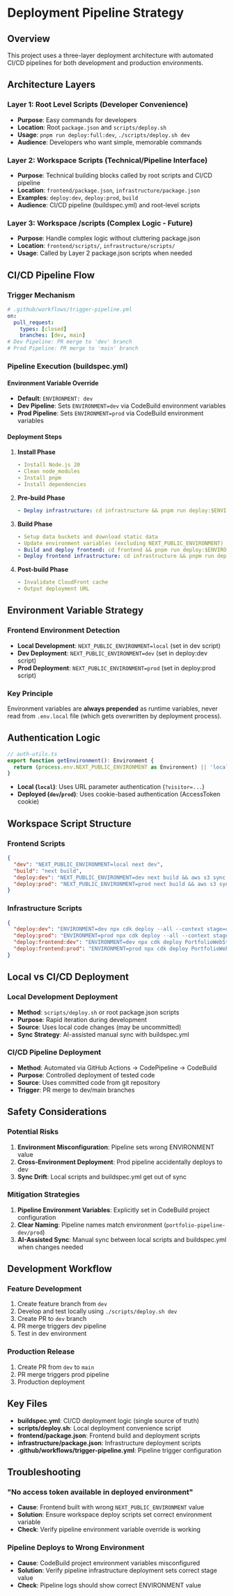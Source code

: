# Deployment Pipeline Strategy

## Overview

This project uses a three-layer deployment architecture with automated CI/CD pipelines for both development and production environments.

## Architecture Layers

### Layer 1: Root Level Scripts (Developer Convenience)

- **Purpose**: Easy commands for developers
- **Location**: Root `package.json` and `scripts/deploy.sh`
- **Usage**: `pnpm run deploy:full:dev`, `./scripts/deploy.sh dev`
- **Audience**: Developers who want simple, memorable commands

### Layer 2: Workspace Scripts (Technical/Pipeline Interface)

- **Purpose**: Technical building blocks called by root scripts and CI/CD pipeline
- **Location**: `frontend/package.json`, `infrastructure/package.json`
- **Examples**: `deploy:dev`, `deploy:prod`, `build`
- **Audience**: CI/CD pipeline (buildspec.yml) and root-level scripts

### Layer 3: Workspace /scripts (Complex Logic - Future)

- **Purpose**: Handle complex logic without cluttering package.json
- **Location**: `frontend/scripts/`, `infrastructure/scripts/`
- **Usage**: Called by Layer 2 package.json scripts when needed

## CI/CD Pipeline Flow

### Trigger Mechanism

```yaml
# .github/workflows/trigger-pipeline.yml
on:
  pull_request:
    types: [closed]
    branches: [dev, main]
# Dev Pipeline: PR merge to 'dev' branch
# Prod Pipeline: PR merge to 'main' branch
```

### Pipeline Execution (buildspec.yml)

#### Environment Variable Override

- **Default**: `ENVIRONMENT: dev`
- **Dev Pipeline**: Sets `ENVIRONMENT=dev` via CodeBuild environment variables
- **Prod Pipeline**: Sets `ENVIRONMENT=prod` via CodeBuild environment variables

#### Deployment Steps

1. **Install Phase**

   ```yaml
   - Install Node.js 20
   - Clean node_modules
   - Install pnpm
   - Install dependencies
   ```

2. **Pre-build Phase**

   ```yaml
   - Deploy infrastructure: cd infrastructure && pnpm run deploy:$ENVIRONMENT
   ```

3. **Build Phase**

   ```yaml
   - Setup data buckets and download static data
   - Update environment variables (excluding NEXT_PUBLIC_ENVIRONMENT)
   - Build and deploy frontend: cd frontend && pnpm run deploy:$ENVIRONMENT
   - Deploy frontend infrastructure: cd infrastructure && pnpm run deploy:frontend:$ENVIRONMENT
   ```

4. **Post-build Phase**
   ```yaml
   - Invalidate CloudFront cache
   - Output deployment URL
   ```

## Environment Variable Strategy

### Frontend Environment Detection

- **Local Development**: `NEXT_PUBLIC_ENVIRONMENT=local` (set in dev script)
- **Dev Deployment**: `NEXT_PUBLIC_ENVIRONMENT=dev` (set in deploy:dev script)
- **Prod Deployment**: `NEXT_PUBLIC_ENVIRONMENT=prod` (set in deploy:prod script)

### Key Principle

Environment variables are **always prepended** as runtime variables, never read from `.env.local` file (which gets overwritten by deployment process).

## Authentication Logic

```typescript
// auth-utils.ts
export function getEnvironment(): Environment {
  return (process.env.NEXT_PUBLIC_ENVIRONMENT as Environment) || 'local';
}
```

- **Local (`local`)**: Uses URL parameter authentication (`?visitor=...`)
- **Deployed (`dev`/`prod`)**: Uses cookie-based authentication (AccessToken cookie)

## Workspace Script Structure

### Frontend Scripts

```json
{
  "dev": "NEXT_PUBLIC_ENVIRONMENT=local next dev",
  "build": "next build",
  "deploy:dev": "NEXT_PUBLIC_ENVIRONMENT=dev next build && aws s3 sync out/ s3://...",
  "deploy:prod": "NEXT_PUBLIC_ENVIRONMENT=prod next build && aws s3 sync out/ s3://..."
}
```

### Infrastructure Scripts

```json
{
  "deploy:dev": "ENVIRONMENT=dev npx cdk deploy --all --context stage=dev",
  "deploy:prod": "ENVIRONMENT=prod npx cdk deploy --all --context stage=prod",
  "deploy:frontend:dev": "ENVIRONMENT=dev npx cdk deploy PortfolioWebStack-dev",
  "deploy:frontend:prod": "ENVIRONMENT=prod npx cdk deploy PortfolioWebStack-prod"
}
```

## Local vs CI/CD Deployment

### Local Development Deployment

- **Method**: `scripts/deploy.sh` or root package.json scripts
- **Purpose**: Rapid iteration during development
- **Source**: Uses local code changes (may be uncommitted)
- **Sync Strategy**: AI-assisted manual sync with buildspec.yml

### CI/CD Pipeline Deployment

- **Method**: Automated via GitHub Actions → CodePipeline → CodeBuild
- **Purpose**: Controlled deployment of tested code
- **Source**: Uses committed code from git repository
- **Trigger**: PR merge to dev/main branches

## Safety Considerations

### Potential Risks

1. **Environment Misconfiguration**: Pipeline sets wrong ENVIRONMENT value
2. **Cross-Environment Deployment**: Prod pipeline accidentally deploys to dev
3. **Sync Drift**: Local scripts and buildspec.yml get out of sync

### Mitigation Strategies

1. **Pipeline Environment Variables**: Explicitly set in CodeBuild project configuration
2. **Clear Naming**: Pipeline names match environment (`portfolio-pipeline-dev/prod`)
3. **AI-Assisted Sync**: Manual sync between local scripts and buildspec.yml when changes needed

## Development Workflow

### Feature Development

1. Create feature branch from `dev`
2. Develop and test locally using `./scripts/deploy.sh dev`
3. Create PR to `dev` branch
4. PR merge triggers dev pipeline
5. Test in dev environment

### Production Release

1. Create PR from `dev` to `main`
2. PR merge triggers prod pipeline
3. Production deployment

## Key Files

- **buildspec.yml**: CI/CD deployment logic (single source of truth)
- **scripts/deploy.sh**: Local deployment convenience script
- **frontend/package.json**: Frontend build and deployment scripts
- **infrastructure/package.json**: Infrastructure deployment scripts
- **.github/workflows/trigger-pipeline.yml**: Pipeline trigger configuration

## Troubleshooting

### "No access token available in deployed environment"

- **Cause**: Frontend built with wrong `NEXT_PUBLIC_ENVIRONMENT` value
- **Solution**: Ensure workspace deploy scripts set correct environment variable
- **Check**: Verify pipeline environment variable override is working

### Pipeline Deploys to Wrong Environment

- **Cause**: CodeBuild project environment variables misconfigured
- **Solution**: Verify pipeline infrastructure deployment sets correct stage value
- **Check**: Pipeline logs should show correct ENVIRONMENT value
